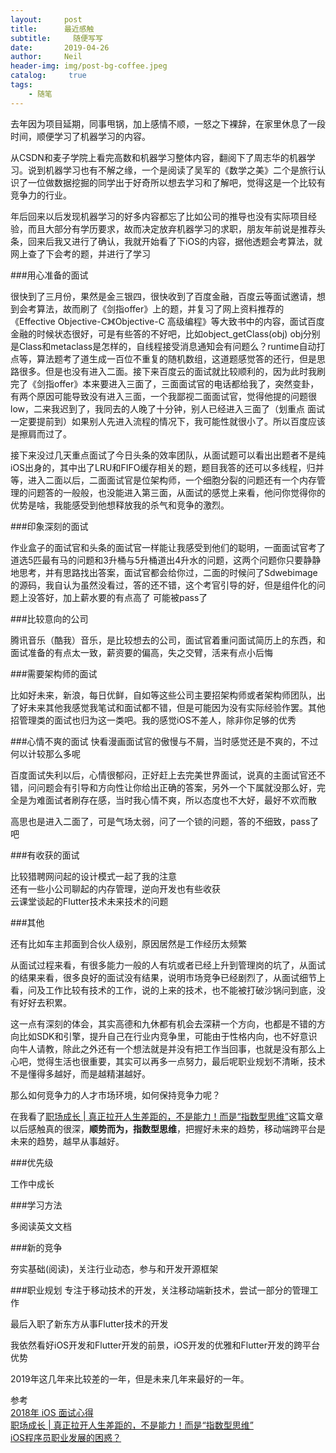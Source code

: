 ```yaml
---
layout:     post
title:      最近感触
subtitle:	  随便写写
date:       2019-04-26
author:     Neil
header-img: img/post-bg-coffee.jpeg
catalog: 	 true
tags:
    - 随笔
---
```


去年因为项目延期，同事甩锅，加上感情不顺，一怒之下裸辞，在家里休息了一段时间，顺便学习了机器学习的内容。

从CSDN和麦子学院上看完高数和机器学习整体内容，翻阅下了周志华的机器学习。说到机器学习也有不解之缘，一个是阅读了吴军的《数学之美》二个是旅行认识了一位做数据挖掘的同学出于好奇所以想去学习和了解吧，觉得这是一个比较有竞争力的行业。

年后回来以后发现机器学习的好多内容都忘了比如公司的推导也没有实际项目经验，而且大部分有学历要求，故而决定放弃机器学习的求职，朋友年前说是推荐头条，回来后我又进行了确认，我就开始看了下iOS的内容，据他透题会考算法，就网上查了下会考的题，并进行了学习

###用心准备的面试

很快到了三月份，果然是金三银四，很快收到了百度金融，百度云等面试邀请，想到会考算法，故而刷了《剑指offer》上的题，并复习了网上资料推荐的《Effective Objective-C》《Objective-C 高级编程》等大致书中的内容，面试百度金融的时候状态很好，可是有些答的不好吧，比如object_getClass(obj) obj分别是Class和metaclass是怎样的，自线程接受消息通知会有问题么？runtime自动打点等，算法题考了道生成一百位不重复的随机数组，这道题感觉答的还行，但是思路很多。但是也没有进入二面。接下来百度云的面试就比较顺利的，因为此时我刷完了《剑指offer》本来要进入三面了，三面面试官的电话都给我了，突然变卦，有两个原因可能导致没有进入三面，一个我鄙视二面面试官，觉得他提的问题很 low，二来我迟到了，我同去的人晚了十分钟，别人已经进入三面了（划重点 面试一定要提前到）如果别人先进入流程的情况下，我可能性就很小了。所以百度应该是擦肩而过了。

接下来没过几天重点面试了今日头条的效率团队，从面试题可以看出出题者不是纯iOS出身的，其中出了LRU和FIFO缓存相关的题，题目我答的还可以多线程，归并等，进入二面以后，二面面试官是位架构师，一个细胞分裂的问题还有一个内存管理的问题答的一般般，也没能进入第三面，从面试的感觉上来看，他问你觉得你的优势是啥，我能感受到他想释放我的杀气和竞争的激烈。

###印象深刻的面试

作业盒子的面试官和头条的面试官一样能让我感受到他们的聪明，一面面试官考了道选5匹最有马的问题和3升桶与5升桶道出4升水的问题，这两个问题你只要静静地思考，并有思路找出答案，面试官都会给你过，二面的时候问了Sdwebimage的源码，我自认为虽然没看过，答的还不错，这个考官引导的好，但是组件化的问题上没答好，加上薪水要的有点高了 可能被pass了


###比较意向的公司

腾讯音乐（酷我）音乐，是比较想去的公司，面试官着重问面试简历上的东西，和面试准备的有点太一致，薪资要的偏高，失之交臂，活来有点小后悔

###需要架构师的面试

比如好未来，新浪，每日优鲜，自如等这些公司主要招架构师或者架构师团队，出了好未来其他我感觉我笔试和面试都不错，但是可能因为没有实际经验作罢。其他招管理类的面试也归为这一类吧。我的感觉iOS不差人，除非你足够的优秀

###心情不爽的面试
快看漫画面试官的傲慢与不屑，当时感觉还是不爽的，不过何以计较那么多呢

百度面试失利以后，心情很郁闷，正好赶上去完美世界面试，说真的主面试官还不错，问问题会有引导和方向性让你给出正确的答案，另外一个下属就没那么好，完全是为难面试者刷存在感，当时我心情不爽，所以态度也不大好，最好不欢而散

高思也是进入二面了，可是气场太弱，问了一个锁的问题，答的不细致，pass了吧

###有收获的面试

比较猎聘网问起的设计模式一起了我的注意  
还有一些小公司聊起的内存管理，逆向开发也有些收获  
云课堂谈起的Flutter技术未来技术的问题

###其他

还有比如车主邦面到合伙人级别，原因居然是工作经历太频繁

从面试过程来看，有很多能力一般的人有坑或者已经上升到管理岗的坑了，从面试的结果来看，很多良好的面试没有结果，说明市场竞争已经剧烈了，从面试细节上看，问及工作比较有技术的工作，说的上来的技术，也不能被打破沙锅问到底，没有好好去积累。

这一点有深刻的体会，其实高德和九休都有机会去深耕一个方向，也都是不错的方向比如SDK和引擎，提升自己在行业内竞争里，可能由于性格内向，也不好意识向牛人请教，除此之外还有一个想法就是并没有把工作当回事，也就是没有那么上心吧，觉得生活也很重要，其实可以再多一点努力，最后呢职业规划不清晰，技术不是懂得多越好，而是越精湛越好。

那么如何竞争力的人才市场环境，如何保持竞争力呢？

在我看了[职场成长 | 真正拉开人生差距的，不是能力！而是“指数型思维”](https://maimai.cn/article/detail?fid=759670413&efid=6_ctf3BWxOkknpX2uMI4Lw)这篇文章以后感触真的很深，__顺势而为，指数型思维__，把握好未来的趋势，移动端跨平台是未来的趋势，越早从事越好。

###优先级

工作中成长

###学习方法

多阅读英文文档

###新的竞争

夯实基础(阅读)，关注行业动态，参与和开发开源框架

###职业规划
专注于移动技术的开发，关注移动端新技术，尝试一部分的管理工作

最后入职了新东方从事Flutter技术的开发

我依然看好iOS开发和Flutter开发的前景，iOS开发的优雅和Flutter开发的跨平台优势

2019年这几年来比较差的一年，但是未来几年来最好的一年。

参考  
[2018年 iOS 面试心得](https://juejin.im/post/5b4cd5aae51d455b5d3efa2c)  
[职场成长 | 真正拉开人生差距的，不是能力！而是“指数型思维”](https://maimai.cn/article/detail?fid=759670413&efid=6_ctf3BWxOkknpX2uMI4Lw)  
[iOS程序员职业发展的困惑？](https://www.zhihu.com/question/267385807)



